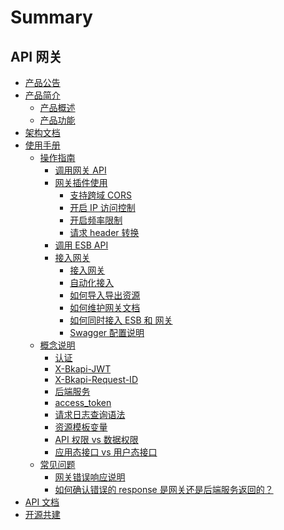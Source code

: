 # Summary

## API 网关

* [产品公告](https://bk.tencent.com/s-mart/community/question/10915)
* [产品简介]()
    * [产品概述](UserGuide/README.md)
    * [产品功能](UserGuide/features.md)
* [架构文档](./Architecture/README.md)
* [使用手册]()
    * [操作指南]()
        * [调用网关 API](./UserGuide/HowTo/call-gateway-api.md)
        * [网关插件使用]()
            * [支持跨域 CORS](./UserGuide/HowTo/Plugins/cors.md)
            * [开启 IP 访问控制](./UserGuide/HowTo/Plugins/ip-restriction.md)
            * [开启频率限制](./UserGuide/HowTo/Plugins/rate-limit.md)
            * [请求 header 转换](./UserGuide/HowTo/Plugins/header-rewrite.md)
        * [调用 ESB API](./UserGuide/HowTo/call-esb-api.md)
        * [接入网关]()
            * [接入网关](./UserGuide/HowTo/Connect/connect-gateway.md)
            * [自动化接入](./UserGuide/HowTo/Connect/auto-connect-gateway.md)
            * [如何导入导出资源](./UserGuide/HowTo/Connect/import-and-export.md)
            * [如何维护网关文档](./UserGuide/HowTo/Connect/manage-document.md)
            * [如何同时接入 ESB 和 网关](./UserGuide/HowTo/Connect/connect-esb-and-gateway.md)
            * [Swagger 配置说明](./UserGuide/HowTo/Connect/swagger-explain.md)
    * [概念说明]()
        * [认证](./UserGuide/Explanation/authorization.md)
        * [X-Bkapi-JWT](./UserGuide/Explanation/jwt.md)
        * [X-Bkapi-Request-ID](./UserGuide/Explanation/request-id.md)
        * [后端服务](./UserGuide/Explanation/backend.md)
        * [access_token](./UserGuide/Explanation/access-token.md)
        * [请求日志查询语法](./UserGuide/Explanation/access-log.md)
        * [资源模板变量](./UserGuide/Explanation/template-var.md)
        * [API 权限 vs 数据权限](./UserGuide/Explanation/api-permission-and-data-permission.md)
        * [应用态接口 vs 用户态接口](./UserGuide/Explanation/app-and-user-state-api.md)
    * [常见问题]()
        * [网关错误响应说明](./UserGuide/FAQ/error-response.md)
        * [如何确认错误的 response 是网关还是后端服务返回的？](./UserGuide/FAQ/gateway-error-or-backend-error.md)
* [API 文档](./APIDocs/README.md)
* [开源共建](https://github.com/TencentBlueKing/blueking-apigateway)
